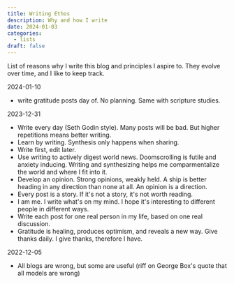 ```yaml
---
title: Writing Ethos
description: Why and how I write
date: 2024-01-03
categories:
  - lists
draft: false
---
```

List of reasons why I write this blog and principles I aspire to. They evolve over time, and I like to keep track. 

2024-01-10

- write gratitude posts day of. No planning. Same with scripture studies. 


2023-12-31

- Write every day (Seth Godin style). Many posts will be bad. But higher repetitions means better writing. 
- Learn by writing. Synthesis only happens when sharing. 
- Write first, edit later. 
- Use writing to actively digest world news. Doomscrolling is futile and anxiety inducing. Writing and synthesizing helps me comparmentalize the world and where I fit into it. 
- Develop an opinion. Strong opinions, weakly held. A ship is better heading in any direction than none at all. An opinion is a direction. 
- Every post is a story. If it's not a story, it's not worth reading. 
- I am me. I write what's on my mind. I hope it's interesting to different people in different ways. 
- Write each post for one real person in my life, based on one real discussion. 
- Gratitude is healing, produces optimism, and reveals a new way. Give thanks daily. I give thanks, therefore I have. 

2022-12-05

- All blogs are wrong, but some are useful (riff on George Box's quote that all models are wrong)

